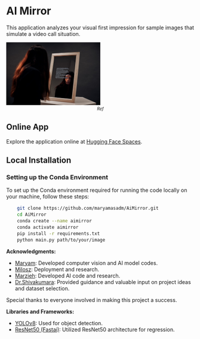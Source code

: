 # AI Mirror

This application analyzes your visual first impression for sample images that simulate a video call situation.

<a href="https://lens.monash.edu/@technology/2020/06/22/1380700/mirror-ritual-ais-role-in-reframing-viewers-emotions" style="text-decoration:none">
  <img src="/mirror.jpg" alt="Mirror Picture" width="50%">
  <div style="text-align:center;font-style:italic;font-size:80%">Ref</div>
</a>


## Online App 

Explore the application online at [Hugging Face Spaces](https://huggingface.co/spaces/miloszpaul/aimirror).

## Local Installation

### Setting up the Conda Environment

To set up the Conda environment required for running the code locally on your machine, follow these steps:

```bash
    git clone https://github.com/maryamasadm/AiMirror.git
    cd AiMirror
    conda create --name aimirror
    conda activate aimirror
    pip install -r requirements.txt
    python main.py path/to/your/image

```
**Acknowledgments:**

- [Maryam](www.linkedin.com/in/maryamasadzadeh): Developed computer vision and AI model codes.
- [Milosz](https://github.com/miloszpaul): Deployment and research.
- [Marzieh](https://www.linkedin.com/in/marzieh-goljahi-150b39265/): Developed AI code and research.
- [Dr.Shivakumara](https://www.linkedin.com/in/palaiahnakote-shivakumara-8b23a215/): Provided guidance and valuable input on project ideas and dataset selection.

Special thanks to everyone involved in making this project a success.

**Libraries and Frameworks:**

- [YOLOv8](https://docs.ultralytics.com/): Used for object detection.
- [ResNet50 (Fastai)](https://github.com/fastai/fastai): Utilized ResNet50 architecture for regression.


